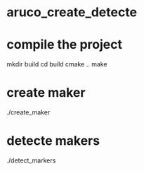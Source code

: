 # aruco_create_detecte

# compile the project

 mkdir build
 cd build
 cmake ..
 make 

# create maker

./create_maker


# detecte makers

./detect_markers
